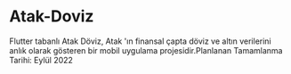 # Atak-Doviz
Flutter tabanlı Atak Döviz, Atak 'ın finansal çapta döviz ve altın verilerini anlık olarak gösteren bir mobil uygulama projesidir.Planlanan Tamamlanma Tarihi: Eylül 2022
